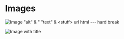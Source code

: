 # Images

![Image *"alt"* & \"
    `"text" & <stuff>`
    [url](/foo)
    <em>html</em>
    ---
    hard\
    break
](https://rust-lang.org/logos/rust-logo-256x256.png)

![Image with title](https://rust-lang.org/logos/rust-logo-256x256.png "Some title")
